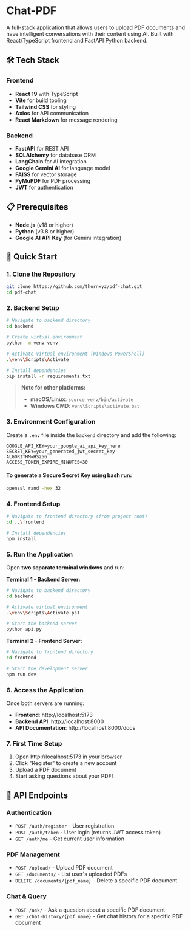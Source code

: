 # Chat-PDF

A full-stack application that allows users to upload PDF documents and have intelligent conversations with their content using AI. Built with React/TypeScript frontend and FastAPI Python backend.

## 🛠️ Tech Stack

### Frontend

- **React 19** with TypeScript
- **Vite** for build tooling
- **Tailwind CSS** for styling
- **Axios** for API communication
- **React Markdown** for message rendering

### Backend

- **FastAPI** for REST API
- **SQLAlchemy** for database ORM
- **LangChain** for AI integration
- **Google Gemini AI** for language model
- **FAISS** for vector storage
- **PyMuPDF** for PDF processing
- **JWT** for authentication

## 📋 Prerequisites

- **Node.js** (v18 or higher)
- **Python** (v3.8 or higher)
- **Google AI API Key** (for Gemini integration)

## 🚀 Quick Start

### 1. Clone the Repository

```bash
git clone https://github.com/thornxyz/pdf-chat.git
cd pdf-chat
```

### 2. Backend Setup

```bash
# Navigate to backend directory
cd backend

# Create virtual environment
python -m venv venv

# Activate virtual environment (Windows PowerShell)
.\venv\Scripts\Activate

# Install dependencies
pip install -r requirements.txt
```

> **Note for other platforms:**
>
> - **macOS/Linux**: `source venv/bin/activate`
> - **Windows CMD**: `venv\Scripts\activate.bat`

### 3. Environment Configuration

Create a `.env` file inside the `backend` directory and add the following:

```env
GOOGLE_API_KEY=your_google_ai_api_key_here
SECRET_KEY=your_generated_jwt_secret_key
ALGORITHM=HS256
ACCESS_TOKEN_EXPIRE_MINUTES=30
```

#### To generate a Secure Secret Key using bash run:

```bash
openssl rand -hex 32
```

### 4. Frontend Setup

```bash
# Navigate to frontend directory (from project root)
cd ..\frontend

# Install dependencies
npm install
```

### 5. Run the Application

Open **two separate terminal windows** and run:

**Terminal 1 - Backend Server:**

```bash
# Navigate to backend directory
cd backend

# Activate virtual environment
.\venv\Scripts\Activate.ps1

# Start the backend server
python api.py
```

**Terminal 2 - Frontend Server:**

```bash
# Navigate to frontend directory
cd frontend

# Start the development server
npm run dev
```

### 6. Access the Application

Once both servers are running:

- **Frontend**: http://localhost:5173
- **Backend API**: http://localhost:8000
- **API Documentation**: http://localhost:8000/docs

### 7. First Time Setup

1. Open http://localhost:5173 in your browser
2. Click "Register" to create a new account
3. Upload a PDF document
4. Start asking questions about your PDF!

## 📝 API Endpoints

### Authentication

- `POST /auth/register` - User registration
- `POST /auth/token` - User login (returns JWT access token)
- `GET /auth/me` - Get current user information

### PDF Management

- `POST /upload/` - Upload PDF document
- `GET /documents/` - List user's uploaded PDFs
- `DELETE /documents/{pdf_name}` - Delete a specific PDF document

### Chat & Query

- `POST /ask/` - Ask a question about a specific PDF document
- `GET /chat-history/{pdf_name}` - Get chat history for a specific PDF document
